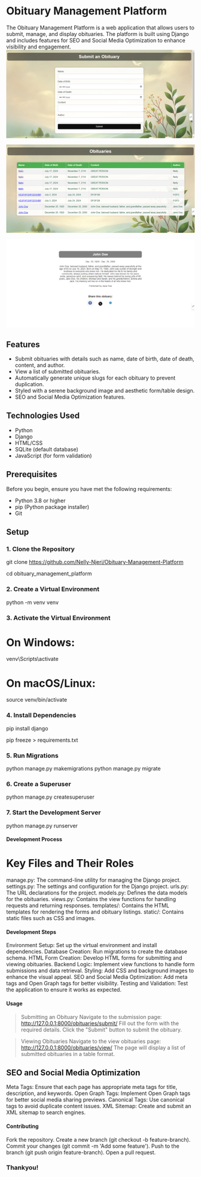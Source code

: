 # Obituary Management Platform

The Obituary Management Platform is a web application that allows users to submit, manage, and display obituaries. The platform is built using Django and includes features for SEO and Social Media Optimization to enhance visibility and engagement.
![Submitting the obituary](image.png)

![a list of the obituaries](image-1.png)

![An example of an obituary](image-2.png)

## Features

- Submit obituaries with details such as name, date of birth, date of death, content, and author.
- View a list of submitted obituaries.
- Automatically generate unique slugs for each obituary to prevent duplication.
- Styled with a serene background image and aesthetic form/table design.
- SEO and Social Media Optimization features.

## Technologies Used

- Python
- Django
- HTML/CSS
- SQLite (default database)
- JavaScript (for form validation)

## Prerequisites

Before you begin, ensure you have met the following requirements:

- Python 3.8 or higher
- pip (Python package installer)
- Git

## Setup

### 1. Clone the Repository


git clone <https://github.com/Nelly-Njeri/Obituary-Management-Platform>

cd obituary_management_platform

### 2. Create a Virtual Environment

python -m venv venv

### 3. Activate the Virtual Environment
# On Windows:

venv\Scripts\activate

# On macOS/Linux:

source venv/bin/activate

### 4. Install Dependencies

pip install django

pip freeze > requirements.txt

### 5. Run Migrations

python manage.py makemigrations
python manage.py migrate
### 6. Create a Superuser

python manage.py createsuperuser

### 7. Start the Development Server

python manage.py runserver


#### Development Process

# Key Files and Their Roles
manage.py: The command-line utility for managing the Django project.
settings.py: The settings and configuration for the Django project.
urls.py: The URL declarations for the project.
models.py: Defines the data models for the obituaries.
views.py: Contains the view functions for handling requests and returning responses.
templates/: Contains the HTML templates for rendering the forms and obituary listings.
static/: Contains static files such as CSS and images.

#### Development Steps
Environment Setup: Set up the virtual environment and install dependencies.
Database Creation: Run migrations to create the database schema.
HTML Form Creation: Develop HTML forms for submitting and viewing obituaries.
Backend Logic: Implement view functions to handle form submissions and data retrieval.
Styling: Add CSS and background images to enhance the visual appeal.
SEO and Social Media Optimization: Add meta tags and Open Graph tags for better visibility.
Testing and Validation: Test the application to ensure it works as expected.

#### Usage 

> Submitting an Obituary
Navigate to the submission page: http://127.0.0.1:8000/obituaries/submit/
Fill out the form with the required details.
Click the "Submit" button to submit the obituary.

> Viewing Obituaries
Navigate to the view obituaries page: http://127.0.0.1:8000/obituaries/view/
The page will display a list of submitted obituaries in a table format.

## SEO and Social Media Optimization
Meta Tags: Ensure that each page has appropriate meta tags for title, description, and keywords.
Open Graph Tags: Implement Open Graph tags for better social media sharing previews.
Canonical Tags: Use canonical tags to avoid duplicate content issues.
XML Sitemap: Create and submit an XML sitemap to search engines.

#### Contributing
Fork the repository.
Create a new branch (git checkout -b feature-branch).
Commit your changes (git commit -m 'Add some feature').
Push to the branch (git push origin feature-branch).
Open a pull request.
### Thankyou!
